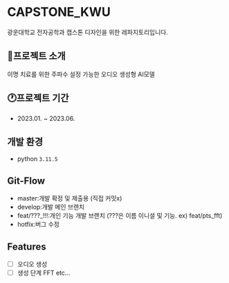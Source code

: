 # CAPSTONE_KWU
광운대학교 전자공학과 캡스톤 디자인을 위한 레파지토리입니다.
## 📢프로젝트 소개
이명 치료를 위한 주파수 설정 가능한 오디오 생성형 AI모델
## 🕐프로젝트 기간
- 2023.01. ~ 2023.06.
## 개발 환경
- python `3.11.5`
## Git-Flow
- master:개발 확정 및 제출용 (직접 커밋x)
- develop:개발 메인 브렌치
- feat/???_!!!:개인 기능 개발 브랜치 (???은 이름 이니셜 및 기능. ex) feat/pts_fft)
- hotfix:버그 수정
## Features
- [ ] 오디오 생성
 - [ ] 생성 단계 FFT
etc...
